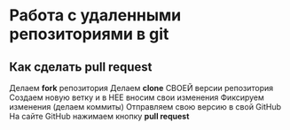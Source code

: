 # Работа с удаленными репозиториями в git

## Как сделать __pull request__

Делаем __fork__ репозитория
Делаем __clone__ СВОЕЙ версии репозитория
Создаем новую ветку и в НЕЕ вносим свои изменения
Фиксируем изменения (делаем коммиты)
Отправляем свою версию в свой GitHub
На сайте GitHub нажимаем кнопку __pull request__